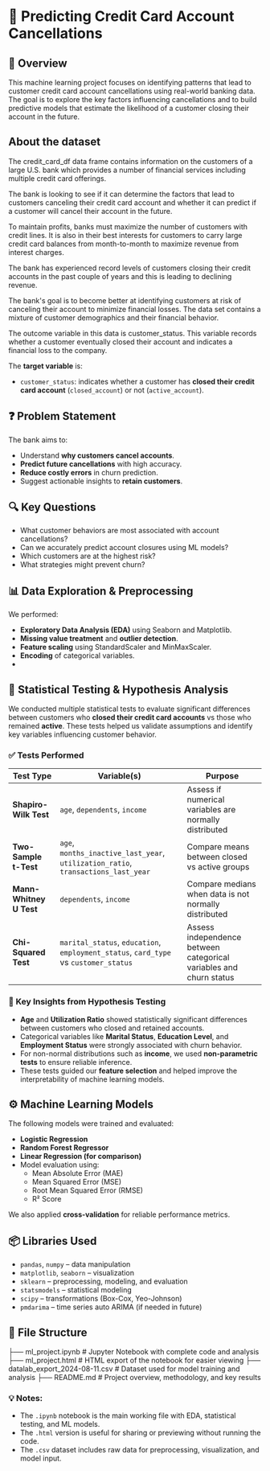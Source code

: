 # 🧠 Predicting Credit Card Account Cancellations

## 📌 Overview

This machine learning project focuses on identifying patterns that lead to customer credit card account cancellations using real-world banking data. The goal is to explore the key factors influencing cancellations and to build predictive models that estimate the likelihood of a customer closing their account in the future.

## About the dataset
The credit_card_df data frame contains information on the customers of a large U.S. bank which provides a number of financial services including multiple credit card offerings.

The bank is looking to see if it can determine the factors that lead to customers canceling their credit card account and whether it can predict if a customer will cancel their account in the future.

To maintain profits, banks must maximize the number of customers with credit lines. It is also in their best interests for customers to carry large credit card balances from month-to-month to maximize revenue from interest charges.

The bank has experienced record levels of customers closing their credit accounts in the past couple of years and this is leading to declining revenue.

The bank's goal is to become better at identifying customers at risk of canceling their account to minimize financial losses.
The data set contains a mixture of customer demographics and their financial behavior.

The outcome variable in this data is customer_status. This variable records whether a customer eventually closed their account and indicates a financial loss to the company.


The **target variable** is:
- `customer_status`: indicates whether a customer has **closed their credit card account** (`closed_account`) or not (`active_account`).

## ❓ Problem Statement

The bank aims to:
- Understand **why customers cancel accounts**.
- **Predict future cancellations** with high accuracy.
- **Reduce costly errors** in churn prediction.
- Suggest actionable insights to **retain customers**.

## 🔍 Key Questions

- What customer behaviors are most associated with account cancellations?
- Can we accurately predict account closures using ML models?
- Which customers are at the highest risk?
- What strategies might prevent churn?

## 📊 Data Exploration & Preprocessing

We performed:
- **Exploratory Data Analysis (EDA)** using Seaborn and Matplotlib.
- **Missing value treatment** and **outlier detection**.
- **Feature scaling** using StandardScaler and MinMaxScaler.
- **Encoding** of categorical variables.
- 
## 🧪 Statistical Testing & Hypothesis Analysis

We conducted multiple statistical tests to evaluate significant differences between customers who **closed their credit card accounts** vs those who remained **active**. These tests helped us validate assumptions and identify key variables influencing customer behavior.

### ✅ Tests Performed

| Test Type               | Variable(s)                           | Purpose                                                                 |
|------------------------|----------------------------------------|-------------------------------------------------------------------------|
| **Shapiro-Wilk Test**  | `age`, `dependents`, `income`          | Assess if numerical variables are normally distributed                 |
| **Two-Sample t-Test**  | `age`, `months_inactive_last_year`, `utilization_ratio`, `transactions_last_year` | Compare means between closed vs active groups                          |
| **Mann-Whitney U Test**| `dependents`, `income`                 | Compare medians when data is not normally distributed                   |
| **Chi-Squared Test**   | `marital_status`, `education`, `employment_status`, `card_type` vs `customer_status` | Assess independence between categorical variables and churn status     |

### 📌 Key Insights from Hypothesis Testing

- **Age** and **Utilization Ratio** showed statistically significant differences between customers who closed and retained accounts.
- Categorical variables like **Marital Status**, **Education Level**, and **Employment Status** were strongly associated with churn behavior.
- For non-normal distributions such as **income**, we used **non-parametric tests** to ensure reliable inference.
- These tests guided our **feature selection** and helped improve the interpretability of machine learning models.


## ⚙️ Machine Learning Models

The following models were trained and evaluated:

- **Logistic Regression**
- **Random Forest Regressor**
- **Linear Regression (for comparison)**
- Model evaluation using:
  - Mean Absolute Error (MAE)
  - Mean Squared Error (MSE)
  - Root Mean Squared Error (RMSE)
  - R² Score

We also applied **cross-validation** for reliable performance metrics.

## 📦 Libraries Used

- `pandas`, `numpy` – data manipulation
- `matplotlib`, `seaborn` – visualization
- `sklearn` – preprocessing, modeling, and evaluation
- `statsmodels` – statistical modeling
- `scipy` – transformations (Box-Cox, Yeo-Johnson)
- `pmdarima` – time series auto ARIMA (if needed in future)

## 📁 File Structure
├── ml_project.ipynb # Jupyter Notebook with complete code and analysis 
├── ml_project.html # HTML export of the notebook for easier viewing 
├── datalab_export_2024-08-11.csv # Dataset used for model training and analysis 
├── README.md # Project overview, methodology, and key results


### 💡 Notes:
- The `.ipynb` notebook is the main working file with EDA, statistical testing, and ML models.
- The `.html` version is useful for sharing or previewing without running the code.
- The `.csv` dataset includes raw data for preprocessing, visualization, and model input.


